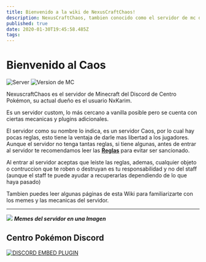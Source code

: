 ```yaml
---
title: Bienvenido a la wiki de NexusCraftChaos!
description: NexusCraftChaos, tambien conocido como el servidor de mc de cp, 2c2p o 2n2m.
published: true
date: 2020-01-30T19:45:58.485Z
tags: 
---
```


# Bienvenido al Caos
![Server](https://img.shields.io/badge/IP-nexuscraftchaos.serv.gs-red.svg) ![Version de MC](https://img.shields.io/badge/Version-1.14.X-sucess.svg)

NexuscraftChaos es el servidor de Minecraft del Discord de Centro Pokémon, su actual dueño es el usuario NxKarim.

Es un servidor custom, lo más cercano a vanilla posible pero se cuenta con ciertas mecanicas y plugins adicionales.

El servidor como su nombre lo indica, es un servidor Caos, por lo cual hay pocas reglas, esto tiene la ventaja de darle mas libertad a los jugadores. Aunque el servidor no tenga tantas reglas, si tiene algunas, antes de entrar al servidor te recomendamos leer las [**Reglas**](./reglas) para evitar ser sancionado.

Al entrar al servidor aceptas que leiste las reglas, ademas, cualquier objeto o contruccion que te roben o destruyan es tu responsabilidad y no del staff (aunque el staff te puede ayudar a recuperarlas dependiendo de lo que haya pasado)

Tambien puedes leer algunas páginas de esta Wiki para familiarizarte con los memes y las mecanicas del servidor.

<!-- 
- [**Abduzkan (Objeto)**](./abduzkan)
- [**Mob Raids**](./chaosmob)
- [**Reglas**](./reglas)
- [**Staff, Donadores y Streamers**](./staff)
- [**Iniciativa LeaveServer**](./leaveserver)
-->
---
![](https://cdn.discordapp.com/attachments/556529167529803776/592191934903222292/cp.png)
***Memes del servidor en una Imagen***

<!--## ¿Cómo edito en la Wiki?
Editar en esta wiki es fácil, solo debes dale click al ícono que esta en la parte superior derecha de la wiki y registrarte con **Discord** (Ese es el único metodo de registro que esta activo, esto ayuda a evitar bandalismo en la wiki).

Para evitar ser baneado de la wiki debes seguir y estas normas a la hora de editar:
- Aplican las reglas de [Centro Pokémon](https://discord.gg/cpokemon)
- No debes editar las páginas especiales del servidor ([Anuncios](./anuncios), [Reglas](./reglas), [Staff](./staff)).
- No debes alterar fatalmente ninguno de los articulos.
- **ESTA TOTALMENTE PROHIBIDO PONER IMAGENES NSFW EN ESTA WIKI.**-->

## Centro Pokémon Discord
<a href="https://discord.gg/cpokemon">![DISCORD EMBED PLUGIN](https://discordapp.com/api/guilds/118264827201191937/widget.png?style=banner2)</a>